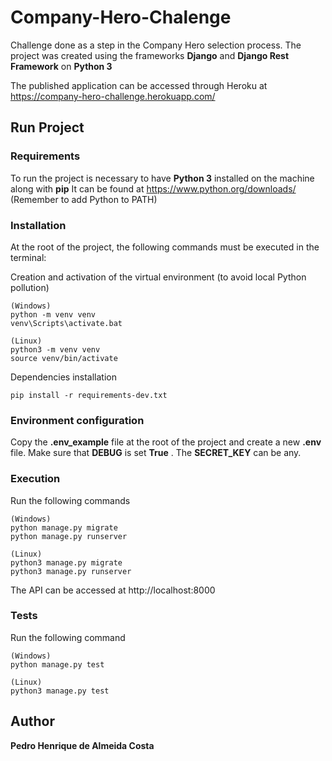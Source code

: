 # Company-Hero-Chalenge

Challenge done as a step in the Company Hero selection process. The project was created using the frameworks
**Django** and **Django Rest Framework** on **Python 3**

The published application can be accessed through Heroku at https://company-hero-challenge.herokuapp.com/

## Run Project
### Requirements

To run the project is necessary to have **Python 3** installed on the machine along with **pip**
It can be found at https://www.python.org/downloads/
(Remember to add Python to PATH)

### Installation

At the root of the project, the following commands must be executed in the terminal:

Creation and activation of the virtual environment (to avoid local Python pollution)

```
(Windows)
python -m venv venv 
venv\Scripts\activate.bat

(Linux)
python3 -m venv venv 
source venv/bin/activate
```

Dependencies installation

```
pip install -r requirements-dev.txt
```

### Environment configuration

Copy the **.env_example** file at the root of the project and create a new **.env** file.
Make sure that **DEBUG** is set **True** . The **SECRET_KEY** can be any.   

### Execution

Run the following commands

```
(Windows)
python manage.py migrate
python manage.py runserver

(Linux)
python3 manage.py migrate
python3 manage.py runserver
```
The API can be accessed at 
http://localhost:8000

### Tests

Run the following command

```
(Windows)
python manage.py test

(Linux)
python3 manage.py test
```

## Author

**Pedro Henrique de Almeida Costa**
